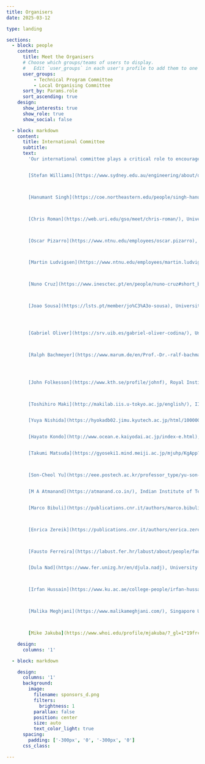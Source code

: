 ```yaml
---
title: Organisers
date: 2025-03-12

type: landing

sections:
  - block: people
    content:
      title: Meet the Organisers
      # Choose which groups/teams of users to display.
      #   Edit `user_groups` in each user's profile to add them to one or more of these groups.
      user_groups:
          - Technical Program Committee
          - Local Organising Committee
      sort_by: Params.role
      sort_ascending: true
    design:
      show_interests: true
      show_role: true
      show_social: false

  - block: markdown
    content:
      title: International Committee
      subtitle: 
      text: 
        'Our international committee plays a critical role to encourage contributions from around the world. If you would like to join our team, please contact [auv2026@soton.ac.uk](mailto:auv2026@soton.ac.uk)


        [Stefan Williams](https://www.sydney.edu.au/engineering/about/our-people/academic-staff/stefan-williams.html), ACRF University of Sydney, Australia



        [Hanumant Singh](https://coe.northeastern.edu/people/singh-hanumant/), Northeaster University, USA



        [Chris Roman](https://web.uri.edu/gso/meet/chris-roman/), University of Rhode Island, USA



        [Oscar Pizarro](https://www.ntnu.edu/employees/oscar.pizarro), Norwegian University of Science and Technology (NTNU), Norway



        [Martin Ludvigsen](https://www.ntnu.edu/employees/martin.ludvigsen), Norwegian University of Science and Technology (NTNU), Norway



        [Nuno Cruz](https://www.inesctec.pt/en/people/nuno-cruz#short_bio), University of Porto, Portugal



        [Joao Sousa](https://lsts.pt/member/jo%C3%A3o-sousa), University of Porto, Portugal     




        [Gabriel Oliver](https://srv.uib.es/gabriel-oliver-codina/), University of the Balearic Islands, Spain



        [Ralph Bachmeyer](https://www.marum.de/en/Prof.-Dr.-ralf-bachmayer.html), Marum University of Bremen, Germany


    

        [John Folkesson](https://www.kth.se/profile/johnf), Royal Institute of Technology (KTH), Sweden



        [Toshihiro Maki](http://makilab.iis.u-tokyo.ac.jp/english/), IIS University of Tokyo, Japan


        [Yuya Nishida](https://hyokadb02.jimu.kyutech.ac.jp/html/100000925_en.html), Kyushu Institute of Technology (Kyutech), Japan


        [Hayato Kondo](http://www.ocean.e.kaiyodai.ac.jp/index-e.html), Tokyo University of Marine Science and Technology (TUMSAT), Japan    


        [Takumi Matsuda](https://gyoseki1.mind.meiji.ac.jp/mjuhp/KgApp?resId=S002588&Language=2), Meiji University, Japan



        [Son-Cheol Yu](https://eee.postech.ac.kr/professor_type/yu-son-cheol/), Pohang University of Science and Technology (POSTECH), Korea


        [M A Atmanand](https://atmanand.co.in/), Indian Institute of Technology Madras - Chennai, India


        [Marco Bibuli](https://publications.cnr.it/authors/marco.bibuli), Italian National Research Council Institute of Marine engineering (CNR-INM), Italy



        [Enrica Zereik](https://publications.cnr.it/authors/enrica.zereik), Italian National Research Council Institute of Marine engineering (CNR-INM), Italy



        [Fausto Ferreira](https://labust.fer.hr/labust/about/people/fausto_ferreira), University of Zagreb, Croatia


        [Dula Nad](https://www.fer.unizg.hr/en/djula.nadj), University of Zagreb, Croatia



        [Irfan Hussain](https://www.ku.ac.ae/college-people/irfan-hussain) Khalifa University, UAE



        [Malika Meghjani](https://www.malikameghjani.com/), Singapore University of Technology and Design, Singapore'



        [Mike Jakuba](https://www.whoi.edu/profile/mjakuba/?_gl=1*19frcg9*_gcl_au*NDQwMTA3MzAzLjE3NDM2ODI2NDE.*_ga*MzY4ODM1NDg5LjE3NDM2ODI2NDI.*_ga_HLKFZX9JZK*MTc0MzY4MjY0MS4xLjEuMTc0MzY4MjczMC4wLjAuMA..), Wood's Hole Oceanographic Institution, USA

    design:
      columns: '1' 

  - block: markdown

    design:
      columns: '1'
      background:
        image: 
          filename: sponsors_d.png
          filters:
            brightness: 1
          parallax: false
          position: center
          size: auto
          text_color_light: true
      spacing:
        padding: ['-300px', '0', '-300px', '0']
      css_class:

---
```

